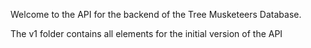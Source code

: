 Welcome to the API for the backend of the Tree Musketeers Database.

The v1 folder contains all elements for the initial version of the API